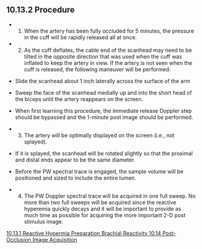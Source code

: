 ## 10.13.2 Procedure

* 1. When the artery has been fully occluded for 5 minutes, the pressure in the cuff will be rapidly released all at once.
* 2. As the cuff deflates, the cable end of the scanhead may need to be tilted in the opposite direction that was used when the cuff was inflated to keep the artery in view. If the artery is not seen when the cuff is released, the following maneuver will be performed:

 * Slide the scanhead about 1 inch laterally across the surface of the arm
 * Sweep the face of the scanhead medially up and into the short head of the biceps until the artery reappears on the screen.
 * When first learning this procedure, the immediate release Doppler step should be bypassed and the 1-minute post image should be performed.

* 3. The artery will be optimally displayed on the screen (i.e., not splayed).

 * If it is splayed, the scanhead will be rotated slightly so that the proximal and distal ends appear to be the same diameter.
 * Before the PW spectral trace is engaged, the sample volume will be positioned and sized to include the entire lumen.

* 4. The PW Doppler spectral trace will be acquired in one full sweep. No more than two full sweeps will be acquired since the reactive hyperemia quickly decays and it will be important to provide as much time as possible for acquiring the more important 2-D post stimulus image.


<div class="center">
<div class="btn-group">
  <a href=":pages_path:/manuals/brachial-reactivity/10-13-01-reactive-hypermia-preparation.md" class="btn btn-default">
    <span class="glyphicon glyphicon-chevron-left"></span>
    10.13.1 Reactive Hypermia Preparation
  </a>

  <a href=":pages_path:/manuals/brachial-reactivity" class="btn btn-default">
    <span class="glyphicon glyphicon-chevron-up"></span>
    Brachial Reactivity
  </a>

  <a href=":pages_path:/manuals/brachial-reactivity/10-14-postimage-acquisition.md" class="btn btn-success">
    10.14 Post-Occlusion Image Acquisition
    <span class="glyphicon glyphicon-chevron-right"></span>
  </a>
</div>
</div>
